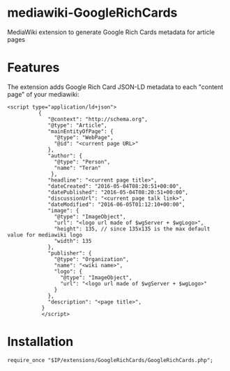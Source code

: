 # mediawiki-GoogleRichCards
MediaWiki extension to generate Google Rich Cards metadata for article pages

# Features
The extension adds Google Rich Card JSON-LD metadata to each "content page" of your mediawiki:

```
<script type="application/ld+json">
          {
             "@context": "http://schema.org",
             "@type": "Article",
             "mainEntityOfPage": {
               "@type": "WebPage",
               "@id": "<current page URL>"
             },
             "author": {
               "@type": "Person",
               "name": "Teran"
              },
             "headline": "<current page title>",
             "dateCreated": "2016-05-04T08:20:51+00:00",
             "datePublished": "2016-05-04T08:20:51+00:00",
             "discussionUrl": "<current page talk link>",
             "dateModified": "2016-06-05T01:12:10+00:00",
             "image": {
               "@type": "ImageObject",
               "url": "<logo url made of $wgServer + $wgLogo>",
               "height": 135, // since 135x135 is the max default value for mediawiki logo
               "width": 135
             },
             "publisher": {
               "@type": "Organization",
               "name": "<wiki name>",
               "logo": {
                 "@type": "ImageObject",
                 "url": "<logo url made of $wgServer + $wgLogo>"
               }
             },
             "description": "<page title>",
           }
           </script>
```

# Installation

```
require_once "$IP/extensions/GoogleRichCards/GoogleRichCards.php";
```
